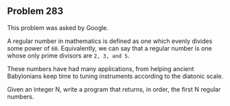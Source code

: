 ## Problem 283
This problem was asked by Google.

A regular number in mathematics is defined as one which evenly divides some power of `60`. Equivalently, we can say that a regular number is one whose only prime divisors are `2, 3, and 5`.

These numbers have had many applications, from helping ancient Babylonians keep time to tuning instruments according to the diatonic scale.

Given an integer N, write a program that returns, in order, the first N regular numbers.

